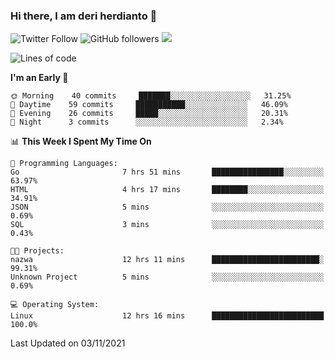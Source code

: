 ### Hi there, I am deri herdianto 👋
![Twitter Follow](https://img.shields.io/twitter/follow/deikatsuo?label=Follow)
![GitHub followers](https://img.shields.io/github/followers/deikatsuo?label=Follow&style=social)
![](https://visitor-badge.glitch.me/badge?page_id=deikatsuo.deikatsuo)

<!--
**deikatsuo/deikatsuo** is a ✨ _special_ ✨ repository because its `README.md` (this file) appears on your GitHub profile.

Here are some ideas to get you started:

- 🔭 I’m currently working on ...
- 🌱 I’m currently learning ...
- 👯 I’m looking to collaborate on ...
- 🤔 I’m looking for help with ...
- 💬 Ask me about ...
- 📫 How to reach me: ...
- 😄 Pronouns: ...
- ⚡ Fun fact: ...
-->

<!--START_SECTION:waka-->
![Lines of code](https://img.shields.io/badge/From%20Hello%20World%20I%27ve%20Written-98979%20lines%20of%20code-blue)

**I'm an Early 🐤** 

```text
🌞 Morning    40 commits     ███████░░░░░░░░░░░░░░░░░░   31.25% 
🌆 Daytime    59 commits     ███████████░░░░░░░░░░░░░░   46.09% 
🌃 Evening    26 commits     █████░░░░░░░░░░░░░░░░░░░░   20.31% 
🌙 Night      3 commits      ░░░░░░░░░░░░░░░░░░░░░░░░░   2.34%

```


📊 **This Week I Spent My Time On** 

```text
💬 Programming Languages: 
Go                       7 hrs 51 mins       ████████████████░░░░░░░░░   63.97% 
HTML                     4 hrs 17 mins       ████████░░░░░░░░░░░░░░░░░   34.91% 
JSON                     5 mins              ░░░░░░░░░░░░░░░░░░░░░░░░░   0.69% 
SQL                      3 mins              ░░░░░░░░░░░░░░░░░░░░░░░░░   0.43%

🐱‍💻 Projects: 
nazwa                    12 hrs 11 mins      ████████████████████████░   99.31% 
Unknown Project          5 mins              ░░░░░░░░░░░░░░░░░░░░░░░░░   0.69%

💻 Operating System: 
Linux                    12 hrs 16 mins      █████████████████████████   100.0%

```


 Last Updated on 03/11/2021
<!--END_SECTION:waka-->
